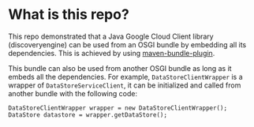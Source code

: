 # What is this repo?
This repo demonstrated that a Java Google Cloud Client library (discoveryengine) can be used from an OSGI bundle by embedding all its dependencies. This is achieved by using [maven-bundle-plugin](https://felix.apache.org/documentation/subprojects/apache-felix-maven-bundle-plugin-bnd.html).

This bundle can also be used from another OSGI bundle as long as it embeds all the dependencies. For example, `DataStoreClientWrapper` is a wrapper of `DataStoreServiceClient`, it can be initialized and called from another bundle with the following code:
```
DataStoreClientWrapper wrapper = new DataStoreClientWrapper();
DataStore datastore = wrapper.getDataStore();
```